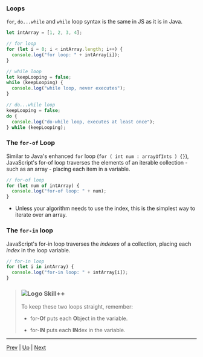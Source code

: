### Loops

`for`, `do...while` and `while` loop syntax is the same in JS as it is in Java.


```javascript
let intArray = [1, 2, 3, 4];

// for loop
for (let i = 0; i < intArray.length; i++) {
  console.log("for loop: " + intArray[i]);
}

// while loop
let keepLooping = false;
while (keepLooping) {
  console.log("while loop, never executes");
}

// do...while loop
keepLooping = false;
do {
  console.log("do-while loop, executes at least once");
} while (keepLooping);
```

### The `for-of` Loop

Similar to Java's enhanced `for` loop (`for ( int num : arrayOfInts ) {}`), JavaScript's for-of loop traverses the elements of an iterable collection - such as an array - placing each item in a variable.

```javascript
// for-of loop
for (let num of intArray) {
  console.log("for-of loop: " + num);
}
```

* Unless your algorithm needs to use the index, this is the simplest way to iterate over an array.

### The `for-in` loop

JavaScript's for-in loop traverses the _indexes_ of a collection, placing each _index_ in the loop variable.

```javascript
// for-in loop
for (let i in intArray) {
  console.log("for-in loop: " + intArray[i]);
}
```

> ### ![Logo](http://skilldistillery.com/downloads/sd_logo.jpg) Skill++
> 
> To keep these two loops straight, remember:
> 
> * for-**O**f puts each **O**bject in the variable.
> 
> * for-**IN** puts each **IN**dex in the variable.


<hr>

[Prev](conditionalStatements.md) | [Up](README.md) | [Next](tryCatchFinally.md)

